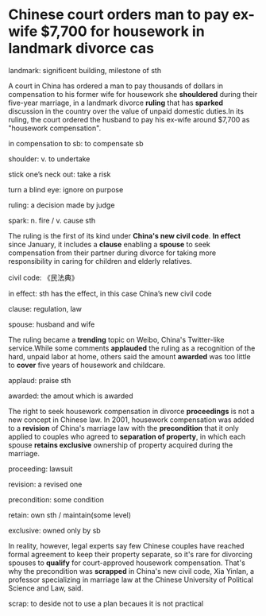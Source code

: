 # Chinese court orders man to pay ex-wife $7,700 for housework in landmark divorce cas

landmark: significent building, milestone of sth

A court in China has ordered a man to pay thousands of dollars in compensation to his former wife for housework she **shouldered** during their five-year marriage, in a landmark divorce **ruling** that has **sparked** discussion in the country over the value of unpaid domestic duties.In its ruling, the court ordered the husband to pay his ex-wife around $7,700 as "housework compensation".

in compensation to sb: to compensate sb

shoulder: v. to undertake

stick one’s neck out: take a risk

turn a blind eye: ignore on purpose

ruling: a decision made by judge

spark: n. fire / v. cause sth

The ruling is the first of its kind under **China's new civil code**. **In effect** since January, it includes a **clause** enabling a **spouse** to seek compensation from their partner during divorce for taking more responsibility in caring for children and elderly relatives.

civil code: 《民法典》

in effect: sth has the effect, in this case China’s new civil code

clause: regulation, law

spouse: husband and wife

The ruling became a **trending** topic on Weibo, China's Twitter-like service.While some comments **applauded** the ruling as a recognition of the hard, unpaid labor at home, others said the amount **awarded** was too little to **cover** five years of housework and childcare.

applaud: praise sth

awarded: the amout which is awarded

The right to seek housework compensation in divorce **proceedings** is not a new concept in Chinese law. In 2001, housework compensation was added to a **revision** of China's marriage law with the **precondition** that it only applied to couples who agreed to **separation of property**, in which each spouse **retains exclusive** ownership of property acquired during the marriage.

proceeding: lawsuit

revision: a revised one 

precondition: some condition 

retain: own sth / maintain(some level)

exclusive: owned only  by sb

In reality, however, legal experts say few Chinese couples have reached formal agreement to keep their property separate, so it's rare for divorcing spouses to **qualify** for court-approved housework compensation. That's why the precondition was **scrapped** in China's new civil code, Xia Yinlan, a professor specializing in marriage law at the Chinese University of Political Science and Law, said.

scrap: to deside not to use a plan becaues it is not practical



















